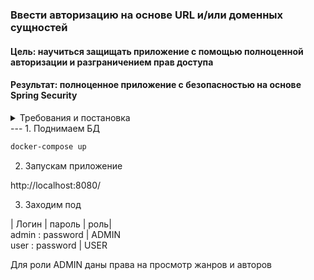 ### Ввести авторизацию на основе URL и/или доменных сущностей

#### Цель: научиться защищать приложение с помощью полноценной авторизации и разграничением прав доступа

#### Результат: полноценное приложение с безопасностью на основе Spring Security



<details>
<summary>Требования и постановка
</summary>

### Описание решения

Требования:

*   Минимум: настроить в приложении авторизацию на уровне URL.
*   Максимум: настроить в приложении авторизацию на основе доменных сущностей и методов сервиса.

#### Рекомендации к выполнению работы:

*  Не рекомендуется выделять пользователей с разными правами в разные классы - т.е. просто один класс пользователя.
*  В случае авторизации на основе доменных сущностей и PostgreSQL не используйте GUID для сущностей.
*  Это домашнее задание частично будет использоваться в дальнейше

#### Критерии оценки:

###### Факт сдачи:

* 0 - задание не сдано
* 0 - ничего не работает или отсутствует основной функционал
* 1 - задание сдано Степень выполнения (количество работающего функционала, что примет заказчик, что будет проверять
  тестировщик):
* 1 - не работает или отсутствует большая часть критического функционала
* 2 - основной функционал есть, возможны небольшие косяки
* 3 - основной функционал есть, всё хорошо работает
* 4 - основной функционал есть, всё хорошо работает, тесты и/или задание перевыполнено

###### Способ выполнения (качество выполнения, стиль кода, как ревью перед мержем):

* 0 - нужно править, мержить нельзя (нарушение соглашений, публичные поля)
* 1 - лучше исправить в рамках этого ДЗ для повышения оценки
* 2 - можно мержить, но в следующих ДЗ нужно поправить.
* 3 - можно мержить, мелкие недочёты
* 4 - отличная работа!
* 5 - экстра балл за особо красивый кусочек кода/решение целиком (ставится только после отличной работы, отдельно не
  ставится)

</details>
--- 
1. Поднимаем БД

```dockerfile
docker-compose up
```

2. Запускам приложение

http://localhost:8080/

3. Заходим под 

| Логин |  пароль |   роль|  
admin :  password | ADMIN  
user : password | USER

Для роли ADMIN даны права на просмотр жанров и авторов
